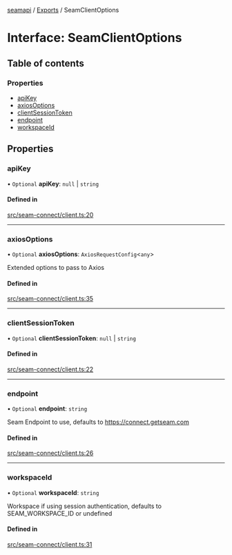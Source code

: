 [seamapi](../README.md) / [Exports](../modules.md) / SeamClientOptions

# Interface: SeamClientOptions

## Table of contents

### Properties

- [apiKey](SeamClientOptions.md#apikey)
- [axiosOptions](SeamClientOptions.md#axiosoptions)
- [clientSessionToken](SeamClientOptions.md#clientsessiontoken)
- [endpoint](SeamClientOptions.md#endpoint)
- [workspaceId](SeamClientOptions.md#workspaceid)

## Properties

### apiKey

• `Optional` **apiKey**: ``null`` \| `string`

#### Defined in

[src/seam-connect/client.ts:20](https://github.com/seamapi/javascript/blob/main/src/seam-connect/client.ts#L20)

___

### axiosOptions

• `Optional` **axiosOptions**: `AxiosRequestConfig`<`any`\>

Extended options to pass to Axios

#### Defined in

[src/seam-connect/client.ts:35](https://github.com/seamapi/javascript/blob/main/src/seam-connect/client.ts#L35)

___

### clientSessionToken

• `Optional` **clientSessionToken**: ``null`` \| `string`

#### Defined in

[src/seam-connect/client.ts:22](https://github.com/seamapi/javascript/blob/main/src/seam-connect/client.ts#L22)

___

### endpoint

• `Optional` **endpoint**: `string`

Seam Endpoint to use, defaults to https://connect.getseam.com

#### Defined in

[src/seam-connect/client.ts:26](https://github.com/seamapi/javascript/blob/main/src/seam-connect/client.ts#L26)

___

### workspaceId

• `Optional` **workspaceId**: `string`

Workspace if using session authentication, defaults to SEAM_WORKSPACE_ID
or undefined

#### Defined in

[src/seam-connect/client.ts:31](https://github.com/seamapi/javascript/blob/main/src/seam-connect/client.ts#L31)
